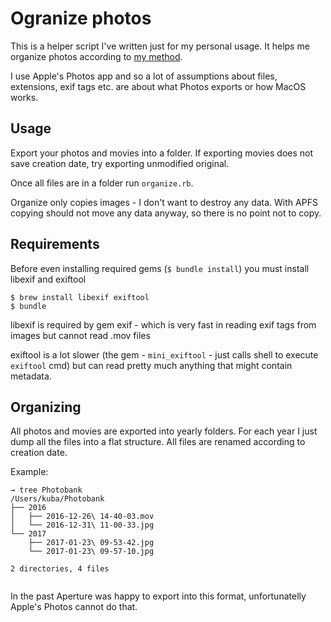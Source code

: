 # Ogranize photos

This is a helper script I've written just for my personal usage. It helps me organize photos according to [my method](#organizing).

I use Apple's Photos app and so a lot of assumptions about files, extensions, exif tags etc. are about what Photos exports or how MacOS works. 

## Usage

Export your photos and movies into a folder. If exporting movies does not save creation date, try exporting unmodified original.

Once all files are in a folder run `organize.rb`.

Organize only copies images - I don't want to destroy any data. With APFS copying should not move any data anyway, so there is no point not to copy.

## Requirements

Before even installing required gems (`$ bundle install`) you must install libexif and exiftool

```
$ brew install libexif exiftool
$ bundle
```

libexif is required by gem exif - which is very fast in reading exif tags from images but cannot read .mov files

exiftool is a lot slower (the gem - `mini_exiftool` - just calls shell to execute `exiftool` cmd) but can read pretty much anything that might contain metadata.

## Organizing

All photos and movies are exported into yearly folders. For each year I just dump all the files into a flat structure. All files are renamed according to creation date.

Example:

```
→ tree Photobank        
/Users/kuba/Photobank
├── 2016
│   ├── 2016-12-26\ 14-40-03.mov
│   └── 2016-12-31\ 11-00-33.jpg
└── 2017
    ├── 2017-01-23\ 09-53-42.jpg
    └── 2017-01-23\ 09-57-10.jpg

2 directories, 4 files
  
```

In the past Aperture was happy to export into this format, unfortunatelly Apple's Photos cannot do that. 
